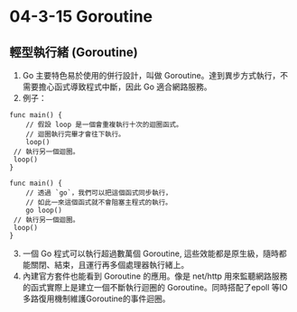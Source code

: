 # 04-3-15 Goroutine

## 輕型執行緒 (Goroutine)

1. Go 主要特色易於使用的併行設計，叫做 Goroutine。達到異步方式執行，不需要擔心函式導致程式中斷，因此 Go 適合網路服務。
2. 例子：
```
func main() {
    // 假設 loop 是一個會重複執行十次的迴圈函式。
    // 迴圈執行完畢才會往下執行。
    loop()
 // 執行另一個迴圈。
 loop()
}
```
```
func main() {
    // 透過 `go`，我們可以把這個函式同步執行，
    // 如此一來這個函式就不會阻塞主程式的執行。
    go loop()
 // 執行另一個迴圈。
 loop()
}
```

3. 一個 Go 程式可以執行超過數萬個 Goroutine, 這些效能都是原生級，隨時都能關閉、結束，且運行再多個處理器執行緒上。
4. 內建官方套件也能看到 Goroutine 的應用。像是 net/http 用來監聽網路服務的函式實際上是建立一個不斷執行迴圈的 Goroutine。同時搭配了epoll 等IO多路復用機制維護Goroutine的事件迴圈。